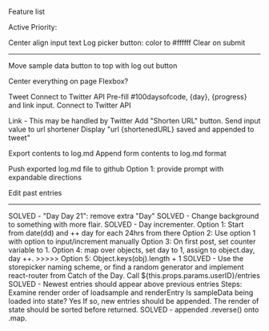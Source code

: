 Feature list

Active Priority:

  Center align input text
  Log picker button: color to #ffffff
  Clear on submit

**********************************************************************

  Move sample data button to top with log out button

  Center everything on page
    Flexbox?

  Tweet
    Connect to Twitter API
    Pre-fill #100daysofcode, {day}, {progress} and link input.
    Connect to Twitter API

  Link - This may be handled by Twitter
    Add "Shorten URL" button.
    Send input value to url shortener
    Display "url {shortenedURL} saved and appended to tweet"

  Export contents to log.md
    Append form contents to log.md format

  Push exported log.md file to github
      Option 1: provide prompt with expandable directions

  Edit past entries

************************************************************************

  SOLVED - "Day Day 21": remove extra "Day"
  SOLVED - Change background to something with more flair.
  SOLVED - Day incrementer.
    Option 1: Start from date(dd) and ++ day for each 24hrs from there
    Option 2: Use option 1 with option to input/increment manually
    Option 3: On first post, set counter variable to 1.
    Option 4: map over objects, set day to 1, assign to object.day, day ++.
    >>>>> Option 5: Object.keys(obj).length + 1
  SOLVED - Use the storepicker naming scheme, or find a random generator and implement react-router from Catch of the Day. Call ${this.props.params.userID}/entries
  SOLVED - Newest entries should appear above previous entries
    Steps: Examine render order of loadsample and renderEntry
        Is sampleData being loaded into state?
          Yes
          If so, new entries should be appended. The render of state should be sorted before returned.
            SOLVED - appended .reverse() onto .map.

